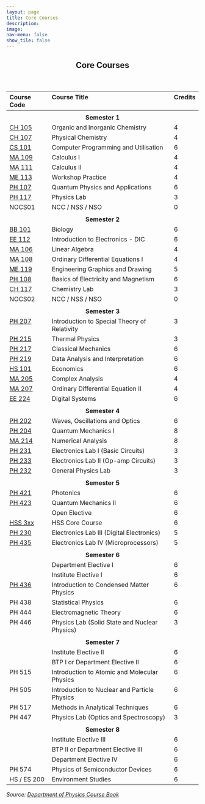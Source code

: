 ```yaml
---
layout: page
title: Core Courses
description: 
image: 
nav-menu: false
show_tile: false
---
```


<!-- Main -->
<div id="main" class="alt">

<!-- One -->
<section id="one">
	<div class="inner">
		<header class="major">
			<h2>Core Courses</h2>
		</header>

<!-- Content Try Bootstrap Accordian-->
		
<style type="text/css">
.tg  {border-collapse:collapse;border-spacing:0;}
.tg .tg-fymr{border-color:inherit;font-weight:bold;text-align:left;vertical-align:top}
.tg .tg-0pky{border-color:inherit;text-align:left;vertical-align:top}
.tg .tg-7btt{border-color:inherit;font-weight:bold;text-align:center;vertical-align:top}
</style>
<table class="tg">
<thead>
  <tr>
    <th class="tg-fymr">Course Code</th>
    <th class="tg-fymr">Course Title</th>
    <th class="tg-fymr">Credits</th>
  </tr>
</thead>
<tbody>
  <tr>
    <td class="tg-0pky"></td>
    <td class="tg-0pky"></td>
    <td class="tg-0pky"></td>
  </tr>
  <tr>
    <td class="tg-7btt" colspan="3">Semester 1</td>
  </tr>
  <tr>
    <td class="tg-0pky"><a href="sem1/ch105.html">CH 105</a></td>
    <td class="tg-0pky">Organic and Inorganic Chemistry</td>
    <td class="tg-0pky">4</td>
  </tr>
  <tr>
    <td class="tg-0pky"><a href="sem1/ch107.html">CH 107</a></td>
    <td class="tg-0pky">Physical Chemistry</td>
    <td class="tg-0pky">4</td>
  </tr>
  <tr>
    <td class="tg-0pky"><a href="sem1/cs101.html">CS 101</a></td>
    <td class="tg-0pky">Computer Programming and Utilisation</td>
    <td class="tg-0pky">6</td>
  </tr>
  <tr>
    <td class="tg-0pky"><a href="sem1/ma109.html">MA 109</a></td>
    <td class="tg-0pky">Calculus I</td>
    <td class="tg-0pky">4</td>
  </tr>
  <tr>
    <td class="tg-0pky"><a href="sem1/ma111.html">MA 111</a></td>
    <td class="tg-0pky">Calculus II</td>
    <td class="tg-0pky">4</td>
  </tr>
  <tr>
    <td class="tg-0pky"><a href="sem1/me113.html">ME 113</a></td>
    <td class="tg-0pky">Workshop Practice</td>
    <td class="tg-0pky">4</td>
  </tr>
  <tr>
    <td class="tg-0pky"><a href="sem1/ph107.html">PH 107</a></td>
    <td class="tg-0pky">Quantum Physics and Applications</td>
    <td class="tg-0pky">6</td>
  </tr>
  <tr>
    <td class="tg-0pky"><a href="sem1/ph117.html">PH 117</a></td>
    <td class="tg-0pky">Physics Lab</td>
    <td class="tg-0pky">3</td>
  </tr>
  <tr>
    <td class="tg-0pky">NOCS01</td>
    <td class="tg-0pky">NCC / NSS / NSO</td>
    <td class="tg-0pky">0</td>
  </tr>
  <tr>
    <td class="tg-0pky"></td>
    <td class="tg-0pky"></td>
    <td class="tg-0pky"></td>
  </tr>
  <tr>
    <td class="tg-7btt" colspan="3">Semester 2</td>
  </tr>
  <tr>
    <td class="tg-0pky"><a href="sem2/bb101.html">BB 101</a></td>
    <td class="tg-0pky">Biology</td>
    <td class="tg-0pky">6</td>
  </tr>
  <tr>
    <td class="tg-0pky"><a href="sem2/ee112.html">EE 112</a></td>
    <td class="tg-0pky">Introduction to Electronics - DIC</td>
    <td class="tg-0pky">6</td>
  </tr>
  <tr>
    <td class="tg-0pky"><a href="sem2/ma106.html">MA 106</a></td>
    <td class="tg-0pky">Linear Algebra</td>
    <td class="tg-0pky">4</td>
  </tr>
  <tr>
    <td class="tg-0pky"><a href="sem2/ma108.html">MA 108</a></td>
    <td class="tg-0pky">Ordinary Differential Equations I</td>
    <td class="tg-0pky">4</td>
  </tr>
  <tr>
    <td class="tg-0pky"><a href="sem2/me119.html">ME 119</a></td>
    <td class="tg-0pky">Engineering Graphics and Drawing</td>
    <td class="tg-0pky">5</td>
  </tr>
  <tr>
    <td class="tg-0pky"><a href="sem2/ph108.html">PH 108</a></td>
    <td class="tg-0pky">Basics of Electricity and Magnetism</td>
    <td class="tg-0pky">6</td>
  </tr>
  <tr>
    <td class="tg-0pky"><a href="sem2/ch117.html">CH 117</a></td>
    <td class="tg-0pky">Chemistry Lab</td>
    <td class="tg-0pky">3</td>
  </tr>
  <tr>
    <td class="tg-0pky">NOCS02</td>
    <td class="tg-0pky">NCC / NSS / NSO</td>
    <td class="tg-0pky">0</td>
  </tr>
  <tr>
    <td class="tg-0pky"></td>
    <td class="tg-0pky"></td>
    <td class="tg-0pky"></td>
  </tr>
  <tr>
    <td class="tg-7btt" colspan="3">Semester 3</td>
  </tr>
  <tr>
    <td class="tg-0pky"><a href="sem3/ph207.html">PH 207</a></td>
    <td class="tg-0pky">Introduction to Special Theory of Relativity</td>
    <td class="tg-0pky">3</td>
  </tr>
  <tr>
    <td class="tg-0pky"><a href="sem3/ph215.html">PH 215</a></td>
    <td class="tg-0pky">Thermal Physics</td>
    <td class="tg-0pky">3</td>
  </tr>
  <tr>
    <td class="tg-0pky"><a href="sem3/ph217.html">PH 217</a></td>
    <td class="tg-0pky">Classical Mechanics</td>
    <td class="tg-0pky">6</td>
  </tr>
  <tr>
    <td class="tg-0pky"><a href="sem3/ph219.html">PH 219</a></td>
    <td class="tg-0pky">Data Analysis and Interpretation</td>
    <td class="tg-0pky">6</td>
  </tr>
  <tr>
    <td class="tg-0pky"><a href="sem3/hs101.html">HS 101</a></td>
    <td class="tg-0pky">Economics</td>
    <td class="tg-0pky">6</td>
  </tr>
  <tr>
    <td class="tg-0pky"><a href="sem3/ma205.html">MA 205</a></td>
    <td class="tg-0pky">Complex Analysis</td>
    <td class="tg-0pky">4</td>
  </tr>
  <tr>
    <td class="tg-0pky"><a href="sem3/ma207.html">MA 207</a></td>
    <td class="tg-0pky">Ordinary Differential Equation II</td>
    <td class="tg-0pky">4</td>
  </tr>
  <tr>
    <td class="tg-0pky"><a href="sem3/ee224.html">EE 224</a></td>
    <td class="tg-0pky">Digital Systems</td>
    <td class="tg-0pky">6</td>
  </tr>
  <tr>
    <td class="tg-0pky"></td>
    <td class="tg-0pky"></td>
    <td class="tg-0pky"></td>
  </tr>
  <tr>
    <td class="tg-7btt" colspan="3">Semester 4</td>
  </tr>
  <tr>
    <td class="tg-0pky"><a href="sem4/ph202.html">PH 202</a></td>
    <td class="tg-0pky">Waves, Oscillations and Optics</td>
    <td class="tg-0pky">6</td>
  </tr>
  <tr>
    <td class="tg-0pky"><a href="sem4/ph204.html">PH 204</a></td>
    <td class="tg-0pky">Quantum Mechanics I</td>
    <td class="tg-0pky">8</td>
  </tr>
  <tr>
    <td class="tg-0pky"><a href="sem4/ma214.html">MA 214</a></td>
    <td class="tg-0pky">Numerical Analysis</td>
    <td class="tg-0pky">8</td>
  </tr>
  <tr>
    <td class="tg-0pky"><a href="sem4/ph231.html">PH 231</a></td>
    <td class="tg-0pky">Electronics Lab I (Basic Circuits)</td>
    <td class="tg-0pky">3</td>
  </tr>
  <tr>
    <td class="tg-0pky"><a href="sem4/ph233.html">PH 233</a></td>
    <td class="tg-0pky">Electronics Lab II (Op-amp Circuits)</td>
    <td class="tg-0pky">3</td>
  </tr>
  <tr>
    <td class="tg-0pky"><a href="sem4/ph232.html">PH 232</a></td>
    <td class="tg-0pky">General Physics Lab</td>
    <td class="tg-0pky">3</td>
  </tr>
  <tr>
    <td class="tg-0pky"></td>
    <td class="tg-0pky"></td>
    <td class="tg-0pky"></td>
  </tr>
  <tr>
    <td class="tg-7btt" colspan="3">Semester 5</td>
  </tr>
  <tr>
    <td class="tg-0pky"><a href="sem5/ph421.html">PH 421</a></td>
    <td class="tg-0pky">Photonics</td>
    <td class="tg-0pky">6</td>
  </tr>
  <tr>
    <td class="tg-0pky"><a href="sem5/ph423.html">PH 423</a></td>
    <td class="tg-0pky">Quantum Mechanics II</td>
    <td class="tg-0pky">6</td>
  </tr>
  <tr>
    <td class="tg-0pky"></td>
    <td class="tg-0pky">Open Elective</td>
    <td class="tg-0pky">6</td>
  </tr>
  <tr>
    <td class="tg-0pky"><a href="./hss.html">HSS 3xx</a></td>
    <td class="tg-0pky">HSS Core Course</td>
    <td class="tg-0pky">6</td>
  </tr>
  <tr>
    <td class="tg-0pky"><a href="sem5/ph230.html">PH 230</a></td>
    <td class="tg-0pky">Electronics Lab III (Digital Electronics)</td>
    <td class="tg-0pky">5</td>
  </tr>
  <tr>
    <td class="tg-0pky"><a href="sem5/ph435.html">PH 435</a></td>
    <td class="tg-0pky">Electronics Lab IV (Microprocessors)</td>
    <td class="tg-0pky">5</td>
  </tr>
  <tr>
    <td class="tg-0pky"></td>
    <td class="tg-0pky"></td>
    <td class="tg-0pky"></td>
  </tr>
  <tr>
    <td class="tg-7btt" colspan="3">Semester 6</td>
  </tr>
  <tr>
    <td class="tg-0pky"></td>
    <td class="tg-0pky">Department Elective I</td>
    <td class="tg-0pky">6</td>
  </tr>
  <tr>
    <td class="tg-0pky"></td>
    <td class="tg-0pky">Institute Elective I</td>
    <td class="tg-0pky">6</td>
  </tr>
  <tr>
    <td class="tg-0pky"><a href="sem6/ph436.html">PH 436</a></td>
    <td class="tg-0pky">Introduction to Condensed Matter Physics</td>
    <td class="tg-0pky">6</td>
  </tr>
  <tr>
    <td class="tg-0pky">PH 438</td>
    <td class="tg-0pky">Statistical Physics</td>
    <td class="tg-0pky">6</td>
  </tr>
  <tr>
    <td class="tg-0pky">PH 444</td>
    <td class="tg-0pky">Electromagnetic Theory</td>
    <td class="tg-0pky">6</td>
  </tr>
  <tr>
    <td class="tg-0pky">PH 446</td>
    <td class="tg-0pky">Physics Lab (Solid State and Nuclear Physics)</td>
    <td class="tg-0pky">3</td>
  </tr>
  <tr>
    <td class="tg-0pky"></td>
    <td class="tg-0pky"></td>
    <td class="tg-0pky"></td>
  </tr>
  <tr>
    <td class="tg-7btt" colspan="3">Semester 7</td>
  </tr>
  <tr>
    <td class="tg-0pky"></td>
    <td class="tg-0pky">Institute Elective II</td>
    <td class="tg-0pky">6</td>
  </tr>
  <tr>
    <td class="tg-0pky"></td>
    <td class="tg-0pky">BTP I or Department Elective II</td>
    <td class="tg-0pky">6</td>
  </tr>
  <tr>
    <td class="tg-0pky">PH 515</td>
    <td class="tg-0pky">Introduction to Atomic and Molecular Physics</td>
    <td class="tg-0pky">6</td>
  </tr>
  <tr>
    <td class="tg-0pky">PH 505</td>
    <td class="tg-0pky">Introduction to Nuclear and Particle Physics</td>
    <td class="tg-0pky">6</td>
  </tr>
  <tr>
    <td class="tg-0pky">PH 517</td>
    <td class="tg-0pky">Methods in Analytical Techniques</td>
    <td class="tg-0pky">6</td>
  </tr>
  <tr>
    <td class="tg-0pky">PH 447</td>
    <td class="tg-0pky">Physics Lab (Optics and Spectroscopy)</td>
    <td class="tg-0pky">3</td>
  </tr>
  <tr>
    <td class="tg-0pky"></td>
    <td class="tg-0pky"></td>
    <td class="tg-0pky"></td>
  </tr>
  <tr>
    <td class="tg-7btt" colspan="3">Semester 8</td>
  </tr>
  <tr>
    <td class="tg-0pky"></td>
    <td class="tg-0pky">Institute Elective III</td>
    <td class="tg-0pky">6</td>
  </tr>
  <tr>
    <td class="tg-0pky"></td>
    <td class="tg-0pky">BTP II or Department Elective III</td>
    <td class="tg-0pky">6</td>
  </tr>
  <tr>
    <td class="tg-0pky"></td>
    <td class="tg-0pky">Department Elective IV</td>
    <td class="tg-0pky">6</td>
  </tr>
  <tr>
    <td class="tg-0pky">PH 574</td>
    <td class="tg-0pky">Physics of Semiconductor Devices</td>
    <td class="tg-0pky">6</td>
  </tr>
  <tr>
    <td class="tg-0pky">HS / ES 200</td>
    <td class="tg-0pky">Environment Studies</td>
    <td class="tg-0pky">6</td>
  </tr>
</tbody>
</table>
		
<i>Source: <a href="/files/sss/phyhandbook.pdf" target="_blank">Department of Physics Course Book</a></i>
